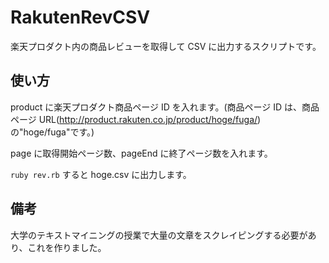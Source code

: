 # RakutenRevCSV
楽天プロダクト内の商品レビューを取得して CSV に出力するスクリプトです。

## 使い方
product に楽天プロダクト商品ページ ID を入れます。(商品ページ ID は、商品ページ URL(http://product.rakuten.co.jp/product/hoge/fuga/)の"hoge/fuga"です。)

page に取得開始ページ数、pageEnd に終了ページ数を入れます。

`ruby rev.rb` すると hoge.csv に出力します。

## 備考
大学のテキストマイニングの授業で大量の文章をスクレイピングする必要があり、これを作りました。
